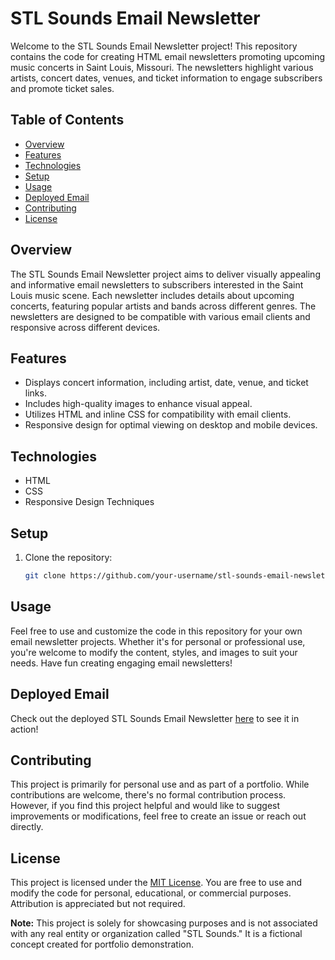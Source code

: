 # STL Sounds Email Newsletter

Welcome to the STL Sounds Email Newsletter project! This repository contains the code for creating HTML email newsletters promoting upcoming music concerts in Saint Louis, Missouri. The newsletters highlight various artists, concert dates, venues, and ticket information to engage subscribers and promote ticket sales.

## Table of Contents

- [Overview](#overview)
- [Features](#features)
- [Technologies](#technologies)
- [Setup](#setup)
- [Usage](#usage)
- [Deployed Email](#deployed-email)
- [Contributing](#contributing)
- [License](#license)

## Overview

The STL Sounds Email Newsletter project aims to deliver visually appealing and informative email newsletters to subscribers interested in the Saint Louis music scene. Each newsletter includes details about upcoming concerts, featuring popular artists and bands across different genres. The newsletters are designed to be compatible with various email clients and responsive across different devices.

## Features

- Displays concert information, including artist, date, venue, and ticket links.
- Includes high-quality images to enhance visual appeal.
- Utilizes HTML and inline CSS for compatibility with email clients.
- Responsive design for optimal viewing on desktop and mobile devices.

## Technologies

- HTML
- CSS
- Responsive Design Techniques

## Setup

1. Clone the repository:

   ```bash
   git clone https://github.com/your-username/stl-sounds-email-newsletter.git

## Usage

Feel free to use and customize the code in this repository for your own email newsletter projects. Whether it's for personal or professional use, you're welcome to modify the content, styles, and images to suit your needs. Have fun creating engaging email newsletters!

## Deployed Email

Check out the deployed STL Sounds Email Newsletter [here](https://brandonplummer.com/STL_Sounds/) to see it in action!

## Contributing

This project is primarily for personal use and as part of a portfolio. While contributions are welcome, there's no formal contribution process. However, if you find this project helpful and would like to suggest improvements or modifications, feel free to create an issue or reach out directly.

## License

This project is licensed under the [MIT License](LICENSE). You are free to use and modify the code for personal, educational, or commercial purposes. Attribution is appreciated but not required.

**Note:** This project is solely for showcasing purposes and is not associated with any real entity or organization called "STL Sounds." It is a fictional concept created for portfolio demonstration.
